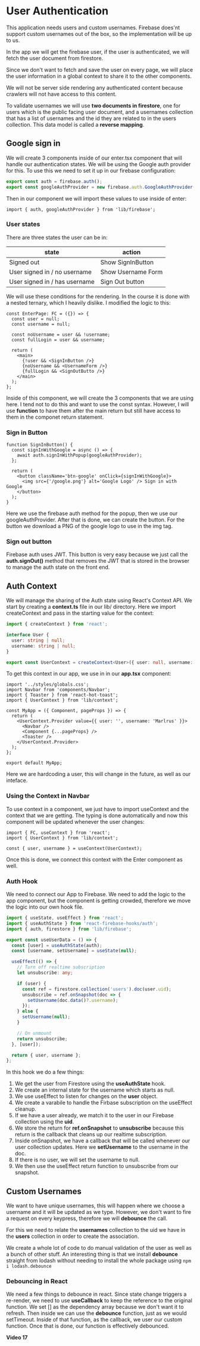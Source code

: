 # User Authentication

This application needs users and custom usernames. Firebase does'nt support custom usernames out of the box, so the implementation will be up to us.

In the app we will get the firebase user, if the user is authenticated, we will fetch the user document from firestore.

Since we don't want to fetch and save the user on every page, we will place the user information in a global context to share it to the other components.

We will not be server side rendering any authenticated content because crawlers will not have access to this content.

To validate usernames we will use **two documents in firestore**, one for users which is the public facing user document, and a usernames collection that has a list of usernames and the id they are related to in the users collection. This data model is called a **reverse mapping**.

## Google sign in

We will create 3 components inside of our enter.tsx component that will handle our authentication states. We will be using the Google auth provider for this. To use this we need to set it up in our firebase configuration:

```typescript
export const auth = firebase.auth();
export const googleAuthProvider = new firebase.auth.GoogleAuthProvider();
```

Then in our component we will import these values to use inside of enter:

```tsx
import { auth, googleAuthProvider } from 'lib/firebase';
```

### User states

There are three states the user can be in:

| state                         | action             |
| ----------------------------- | ------------------ |
| Signed out                    | Show SignInButton  |
| User signed in / no username  | Show Username Form |
| User signed in / has username | Sign Out button    |

We will use these conditions for the rendering. In the course it is done with a nested ternary, which I heavily dislike. I modified the logic to this:

```tsx
const EnterPage: FC = ({}) => {
  const user = null;
  const username = null;

  const noUsername = user && !username;
  const fullLogin = user && username;

  return (
    <main>
      {!user && <SignInButton />}
      {noUsername && <UsernameForm />}
      {fullLogin && <SignOutButto />}
    </main>
  );
};
```

Inside of this component, we will create the 3 components that we are using here. I tend not to do this and want to use the const syntax. However, I will use **function** to have them after the main return but still have access to them in the componet return statement.

### Sign in Button

```tsx
function SignInButton() {
  const signInWithGoogle = async () => {
    await auth.signInWithPopup(googleAuthProvider);
  };

  return (
    <button className='btn-google' onClick={signInWithGoogle}>
      <img src={'/google.png'} alt='Google Logo' /> Sign in with Google
    </button>
  );
}
```

Here we use the firebase auth method for the popup, then we use our googleAuthProvider. After that is done, we can create the button. For the button we download a PNG of the google logo to use in the img tag.

### Sign out button

Firebase auth uses JWT. This button is very easy because we just call the **auth.signOut()** method that removes the JWT that is stored in the browser to manage the auth state on the front end.

## Auth Context

We will manage the sharing of the Auth state using React's Context API. We start by creating a **context.ts** file in our lib/ directory. Here we import createContext and pass in the starting value for the context:

```typescript
import { createContext } from 'react';

interface User {
  user: string | null;
  username: string | null;
}

export const UserContext = createContext<User>({ user: null, username: null });
```

To get this context in our app, we use in in our **app.tsx** component:

```tsx
import '../styles/globals.css';
import Navbar from 'components/Navbar';
import { Toaster } from 'react-hot-toast';
import { UserContext } from 'lib/context';

const MyApp = ({ Component, pageProps }) => {
  return (
    <UserContext.Provider value={{ user: '', username: 'Marlrus' }}>
      <Navbar />
      <Component {...pageProps} />
      <Toaster />
    </UserContext.Provider>
  );
};

export default MyApp;
```

Here we are hardcoding a user, this will change in the future, as well as our inteface.

### Using the Context in Navbar

To use context in a component, we just have to import useContext and the context that we are getting. The typing is done automatically and now this component will be updated whenever the user changes:

```tsx
import { FC, useContext } from 'react';
import { UserContext } from 'lib/context';

const { user, username } = useContext(UserContext);
```

Once this is done, we connect this context with the Enter component as well.

### Auth Hook

We need to connect our App to Firebase. We need to add the logic to the app component, but the component is getting crowded, therefore we move the logic into our own hook file.

```typescript
import { useState, useEffect } from 'react';
import { useAuthState } from 'react-firebase-hooks/auth';
import { auth, firestore } from 'lib/firebase';

export const useUserData = () => {
  const [user] = useAuthState(auth);
  const [username, setUsername] = useState(null);

  useEffect(() => {
    // Turn off realtime subscription
    let unsubscribe: any;

    if (user) {
      const ref = firestore.collection('users').doc(user.uid);
      unsubscribe = ref.onSnapshot(doc => {
        setUsername(doc.data()?.username);
      });
    } else {
      setUsername(null);
    }

    // On unmount
    return unsubscribe;
  }, [user]);

  return { user, username };
};
```

In this hook we do a few things:

1. We get the user from Firestore using the **useAuthState** hook.
2. We create an internal state for the username which starts as null.
3. We use useEffect to listen for changes on the **user** object.
4. We create a varabile to handle the Firbase subscription on the useEffect cleanup.
5. If we have a user already, we match it to the user in our Firebase collection using the **uid**.
6. We store the return for **ref.onSnapshot** to **unsubscribe** because this return is the callback that cleans up our realtime subscription.
7. Inside onSnapshot, we have a callback that will be called whenever our user collection updates. Here we **setUsername** to the username in the doc.
8. If there is no user, we will set the username to null.
9. We then use the useEffect return function to unsubscribe from our snapshot.

## Custom Usernames

We want to have unique usernames, this will happen where we choose a username and it will be updated as we type. However, we don't want to fire a request on every keypress, therefore we will **debounce** the call.

For this we need to relate the **usernames** collection to the uid we have in the **users** collection in order to create the association.

We create a whole lot of code to do manual validation of the user as well as a bunch of other stuff. An interesting thing is that we install **debounce** straight from lodash without needing to install the whole package using `npm i lodash.debounce`

### Debouncing in React

We need a few things to debounce in react. Since state change triggers a re-render, we need to use **useCallback** to keep the reference to the original function. We set [] as the dependency array because we don't want it to refresh. Then inside we can use the **debounce** function, just as we would setTimeout. Inside of that function, as the callback, we user our custom function. Once that is done, our function is effectively debounced.

**Video 17**
